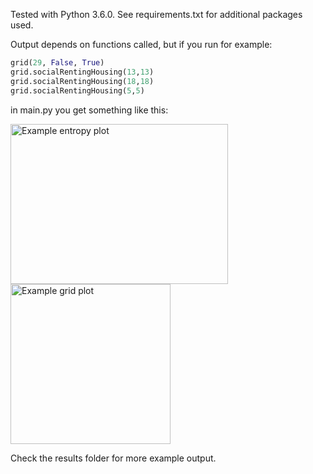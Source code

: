 Tested with Python 3.6.0. See requirements.txt for additional packages used.

Output depends on functions called, but if you run for example: 
```python
grid(29, False, True) 
grid.socialRentingHousing(13,13)
grid.socialRentingHousing(18,18)
grid.socialRentingHousing(5,5)
```
in main.py you get something like this:

<img src="https://github.com/Blauwtand/CA_seg/blob/master/results/Exp10/exp10_2_130_Entropy.png?raw=true" width="348" height="256" title="Example entropy plot">
<img src="https://github.com/Blauwtand/CA_seg/blob/master/results/Exp10/exp10_2_130Grid.png?raw=true" width="256" height="256" title="Example grid plot">

Check the results folder for more example output.
